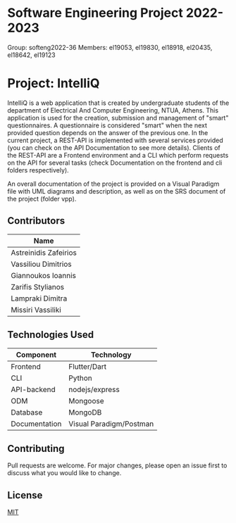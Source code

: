 # Software Engineering Project 2022-2023

Group: softeng2022-36
Members: el19053, el19830, el18918, el20435, el18642, el19123

# Project: IntelliQ

IntelliQ is a web application that is created by undergraduate students of the department of Electrical And Computer Engineering, NTUA, Athens. This application is used for the creation, submission and management of "smart" questionnaires. A questionnaire is considered "smart" when the next provided question depends on the answer of the previous one.
In the current project, a REST-API is implemented with several services provided (you can check on the API Documentation to see more details). Clients of the REST-API are a Frontend environment and a CLI which perform requests on the API for several tasks (check Documentation on the frontend and cli folders respectively).

An overall documentation of the project is provided on a Visual Paradigm file with UML diagrams and description, as well as on the SRS document of the project (folder vpp).

## Contributors

| Name                  |
| --------------------- |
| Astreinidis Zafeirios |
| Vassiliou Dimitrios   |
| Giannoukos Ioannis    |
| Zarifis Stylianos     |
| Lampraki Dimitra      |
| Missiri Vassiliki     |

## Technologies Used

| Component     | Technology              |
| ------------- | ----------------------- |
| Frontend      | Flutter/Dart            |
| CLI           | Python                  |
| API-backend   | nodejs/express          |
| ODM           | Mongoose                |
| Database      | MongoDB                 |
| Documentation | Visual Paradigm/Postman |

## Contributing

Pull requests are welcome. For major changes, please open an issue first
to discuss what you would like to change.

## License

[MIT](https://choosealicense.com/licenses/mit/)
